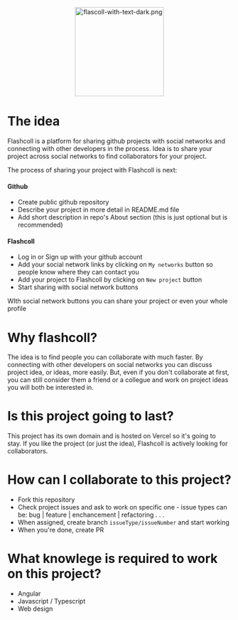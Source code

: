 <p align="center">
  <img width="200" src="https://i.postimg.cc/bNfS4CY3/flascoll-with-text-dark.png" alt="flascoll-with-text-dark.png">
</p>

# The idea

Flashcoll is a platform for sharing github projects with social networks and connecting with other developers in the process.
Idea is to share your project across social networks to find collaborators for your project.

The process of sharing your project with Flashcoll is next:

#### Github
- Create public github repository
- Describe your project in more detail in README.md file
- Add short description in repo's About section (this is just optional but is recommended)

#### Flashcoll
- Log in or Sign up with your github account
- Add your social network links by clicking on `My networks` button so people know where they can contact you
- Add your project to Flashcoll by clicking on `New project` button
- Start sharing with social network buttons

WIth social network buttons you can share your project or even your whole profile

# Why flashcoll? 

The idea is to find people you can collaborate with much faster.
By connecting with other developers on social networks you can discuss project idea, or ideas, more easily. 
But, even if you don't collaborate at first, you can still consider them a friend or a collegue and work on project ideas you will both be interested in.


# Is this project going to last?

This project has its own domain and is hosted on Vercel so it's going to stay. 
If you like the project (or just the idea), Flashcoll is actively looking for collaborators.


# How can I collaborate to this project? 
- Fork this repository
- Check project issues and ask to work on specific one - issue types can be: bug | feature | enchancement | refactoring . . . 
- When assigned, create branch `issueType/issueNumber` and start working
- When you're done, create PR 

# What knowlege is required to work on this project?
- Angular
- Javascript / Typescript
- Web design
